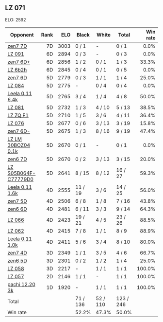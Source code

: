 ## LZ 071 ##

ELO: 2592

Opponent | Rank | ELO | Black | White | Total | Win rate
---------|-----:|----:|-------|-------|-------|-------:
[zen7 7D](zen7%207D.md) | 7D | 3003 | 0 / 1 | - | 0 / 1 | 0.0%
[LZ 091](LZ%20091.md) | 6D | 2894 | 0 / 3 | - | 0 / 3 | 0.0%
[zen7 6D+](zen7%206D+.md) | 6D | 2856 | 1 / 2 | 0 / 1 | 1 / 3 | 33.3%
[LZ 6b2h](LZ%206b2h.md) | 6D | 2845 | 0 / 4 | 0 / 1 | 0 / 5 | 0.0%
[zen7 6D](zen7%206D.md) | 5D | 2779 | 0 / 3 | 1 / 1 | 1 / 4 | 25.0%
[LZ 084](LZ%20084.md) | 5D | 2775 | - | 0 / 4 | 0 / 4 | 0.0%
[Leela 0.11 6.4k](Leela%200.11%206.4k.md) | 5D | 2765 | 3 / 4 | 1 / 4 | 4 / 8 | 50.0%
[LZ 081](LZ%20081.md) | 5D | 2732 | 1 / 3 | 4 / 10 | 5 / 13 | 38.5%
[LZ ZQ F1](LZ%20ZQ%20F1.md) | 5D | 2710 | 1 / 5 | 3 / 6 | 4 / 11 | 36.4%
[LZ 076](LZ%20076.md) | 5D | 2677 | 0 / 6 | 3 / 13 | 3 / 19 | 15.8%
[zen7 6D-](zen7%206D-.md) | 5D | 2675 | 1 / 3 | 8 / 16 | 9 / 19 | 47.4%
[LZ LM 30BOZ04 0.1k](LZ%20LM%2030BOZ04%200.1k.md) | 5D | 2670 | 0 / 1 | - | 0 / 1 | 0.0%
[zen6 7D](zen6%207D.md) | 5D | 2670 | 0 / 2 | 3 / 13 | 3 / 15 | 20.0%
[LZ S05B064F-C77779D0](LZ%20S05B064F-C77779D0.md) | 5D | 2641 | 8 / 15 | 8 / 12 | 16 / 27 | 59.3%
[Leela 0.11 1.6k](Leela%200.11%201.6k.md) | 4D | 2555 | 11 / 19 | 3 / 6 | 14 / 25 | 56.0%
[zen7 5D](zen7%205D.md) | 4D | 2506 | 6 / 8 | 1 / 8 | 7 / 16 | 43.8%
[zen6 6D](zen6%206D.md) | 4D | 2481 | 6 / 11 | 3 / 3 | 9 / 14 | 64.3%
[LZ 066](LZ%20066.md) | 4D | 2423 | 19 / 21 | 4 / 5 | 23 / 26 | 88.5%
[LZ 062](LZ%20062.md) | 4D | 2415 | 7 / 8 | 1 / 1 | 8 / 9 | 88.9%
[Leela 0.11 1.0k](Leela%200.11%201.0k.md) | 4D | 2411 | 5 / 6 | 3 / 4 | 8 / 10 | 80.0%
[zen7 4D](zen7%204D.md) | 3D | 2349 | 1 / 1 | 3 / 5 | 4 / 6 | 66.7%
[zen6 5D](zen6%205D.md) | 3D | 2301 | 0 / 2 | 1 / 2 | 1 / 4 | 25.0%
[LZ 058](LZ%20058.md) | 3D | 2217 | - | 1 / 1 | 1 / 1 | 100.0%
[LZ 057](LZ%20057.md) | 2D | 2146 | 1 / 1 | - | 1 / 1 | 100.0%
[pachi 12.20 3k](pachi%2012.20%203k.md) | 1D | 1920 | - | 1 / 1 | 1 / 1 | 100.0%
Total | | | 71 / 136 | 52 / 110 | 123 / 246 | 
Win rate| | | 52.2% | 47.3% | 50.0% | 
